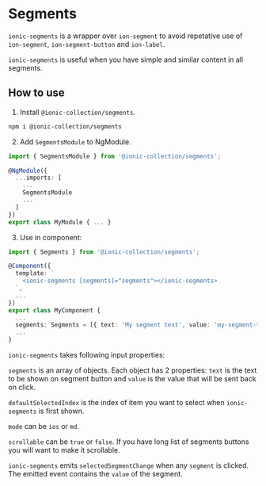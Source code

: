 # Segments

`ionic-segments` is a wrapper over `ion-segment` to avoid repetative use of `ion-segment`, `ion-segment-button` and `ion-label`.

`ionic-segments` is useful when you have simple and similar content in all segments.

## How to use

1. Install `@ionic-collection/segments`.

```bash
npm i @ionic-collection/segments
```

2. Add `SegmentsModule` to NgModule.

```typescript
import { SegmentsModule } from '@ionic-collection/segments';

@NgModule({
  ...imports: [
    ...
    SegmentsModule
    ...
  ]
})
export class MyModule { ... }
```

3. Use in component:

```typescript
import { Segments } from '@ionic-collection/segments';

@Component({
  template: `
    <ionic-segments [segments]="segments"></ionic-segments>
  `,
  ...
})
export class MyComponent {
  ...
  segments: Segments = [{ text: 'My segment text', value: 'my-segment-text' }];
  ...
}
```

`ionic-segments` takes following input properties:

`segments` is an array of objects. Each object has 2 properties: `text` is the text to be shown on segment button and `value` is the value that will be sent back on click.

`defaultSelectedIndex` is the index of item you want to select when `ionic-segments` is first shown.

`mode` can be `ios` or `md`.

`scrollable` can be `true` or `false`. If you have long list of segments buttons you will want to make it scrollable.

`ionic-segments` emits `selectedSegmentChange` when any `segment` is clicked. The emitted event contains the `value` of the segment.
